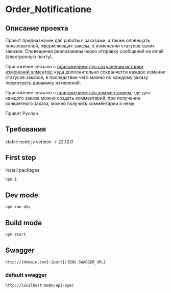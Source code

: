 # Order_Notificatione

## Описание проекта

Проект предназначен для работы с заказами, а также оповещать пользователей, оформляющих заказы, о изменении статусов своих заказов. Оповещения реализованы через отправку сообщений на email (электронную почту).

Приложение связано с [приложением для сохранении истории изменений элментов](https://github.com/ALLINEEDISCODDING/Order-history), куда дополнительно сохраняется каждое измение статусов заказов, в последствие чего можно по каждому заказу посмотреть динамику изменений.

Приложение связано с [приложением для комментарием](https://github.com/Upotrashitel/Order_coments), где для каждого заказа можно создать комментарий, при получении конкретного заказа, можно получить комментарии к нему.

Привет Руслан

## Требования

stable node.js version -> 22.12.0

## First step

Install packages

```bash
npm i
```

## Dev mode

```bash
npm run dev
```

## Build mode

```bash
npm start
```

## Swagger

```
http://{domain.com}:{port}/{ENV.SWAGGER_URL}
```

### default swagger

```
http://localhost:8080/api-spec
```
